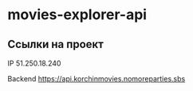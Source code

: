 # movies-explorer-api

## Ссылки на проект

IP 51.250.18.240

Backend https://api.korchinmovies.nomoreparties.sbs
